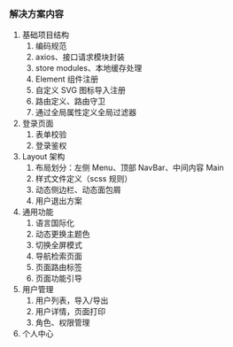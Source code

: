 ### 解决方案内容

1. 基础项目结构
   1. 编码规范
   2. axios、接口请求模块封装
   3. store modules、本地缓存处理
   4. Element 组件注册
   5. 自定义 SVG 图标导入注册
   6. 路由定义、路由守卫
   7. 通过全局属性定义全局过滤器
2. 登录页面
   1. 表单校验
   2. 登录鉴权
3. Layout 架构
   1. 布局划分：左侧 Menu、顶部 NavBar、中间内容 Main
   2. 样式文件定义（scss 规则）
   3. 动态侧边栏、动态面包屑
   4. 用户退出方案
4. 通用功能
   1. 语言国际化
   2. 动态更换主题色
   3. 切换全屏模式
   4. 导航检索页面
   5. 页面路由标签
   6. 页面功能引导
5. 用户管理
   1. 用户列表，导入/导出
   2. 用户详情，页面打印
   3. 角色、权限管理
6. 个人中心
